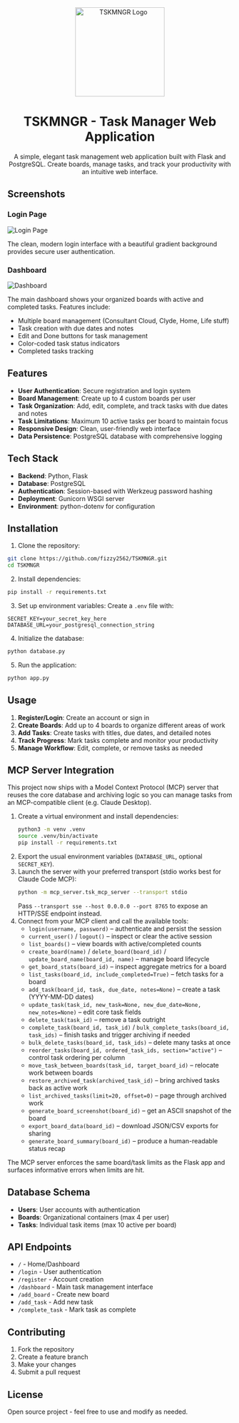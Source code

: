<div align="center">
  <img src="logo.png" alt="TSKMNGR Logo" width="200"/>
  
  # TSKMNGR - Task Manager Web Application
  
  A simple, elegant task management web application built with Flask and PostgreSQL. Create boards, manage tasks, and track your productivity with an intuitive web interface.
</div>

## Screenshots

### Login Page
![Login Page](screenshots/login-page.png)

The clean, modern login interface with a beautiful gradient background provides secure user authentication.

### Dashboard
![Dashboard](screenshots/dashboard.png)

The main dashboard shows your organized boards with active and completed tasks. Features include:
- Multiple board management (Consultant Cloud, Clyde, Home, Life stuff)
- Task creation with due dates and notes
- Edit and Done buttons for task management
- Color-coded task status indicators
- Completed tasks tracking

## Features

- **User Authentication**: Secure registration and login system
- **Board Management**: Create up to 4 custom boards per user
- **Task Organization**: Add, edit, complete, and track tasks with due dates and notes
- **Task Limitations**: Maximum 10 active tasks per board to maintain focus
- **Responsive Design**: Clean, user-friendly web interface
- **Data Persistence**: PostgreSQL database with comprehensive logging

## Tech Stack

- **Backend**: Python, Flask
- **Database**: PostgreSQL
- **Authentication**: Session-based with Werkzeug password hashing
- **Deployment**: Gunicorn WSGI server
- **Environment**: python-dotenv for configuration

## Installation

1. Clone the repository:
```bash
git clone https://github.com/fizzy2562/TSKMNGR.git
cd TSKMNGR
```

2. Install dependencies:
```bash
pip install -r requirements.txt
```

3. Set up environment variables:
Create a `.env` file with:
```
SECRET_KEY=your_secret_key_here
DATABASE_URL=your_postgresql_connection_string
```

4. Initialize the database:
```bash
python database.py
```

5. Run the application:
```bash
python app.py
```

## Usage

1. **Register/Login**: Create an account or sign in
2. **Create Boards**: Add up to 4 boards to organize different areas of work
3. **Add Tasks**: Create tasks with titles, due dates, and detailed notes
4. **Track Progress**: Mark tasks complete and monitor your productivity
5. **Manage Workflow**: Edit, complete, or remove tasks as needed

## MCP Server Integration

This project now ships with a Model Context Protocol (MCP) server that reuses the core database and archiving logic so you can manage tasks from an MCP-compatible client (e.g. Claude Desktop).

1. Create a virtual environment and install dependencies:
   ```bash
   python3 -m venv .venv
   source .venv/bin/activate
   pip install -r requirements.txt
   ```
2. Export the usual environment variables (`DATABASE_URL`, optional `SECRET_KEY`).
3. Launch the server with your preferred transport (stdio works best for Claude Code MCP):
   ```bash
   python -m mcp_server.tsk_mcp_server --transport stdio
   ```
   Pass `--transport sse --host 0.0.0.0 --port 8765` to expose an HTTP/SSE endpoint instead.
4. Connect from your MCP client and call the available tools:
   - `login(username, password)` – authenticate and persist the session
   - `current_user()` / `logout()` – inspect or clear the active session
   - `list_boards()` – view boards with active/completed counts
   - `create_board(name)` / `delete_board(board_id)` / `update_board_name(board_id, name)` – manage board lifecycle
   - `get_board_stats(board_id)` – inspect aggregate metrics for a board
   - `list_tasks(board_id, include_completed=True)` – fetch tasks for a board
   - `add_task(board_id, task, due_date, notes=None)` – create a task (YYYY-MM-DD dates)
   - `update_task(task_id, new_task=None, new_due_date=None, new_notes=None)` – edit core task fields
   - `delete_task(task_id)` – remove a task outright
   - `complete_task(board_id, task_id)` / `bulk_complete_tasks(board_id, task_ids)` – finish tasks and trigger archiving if needed
   - `bulk_delete_tasks(board_id, task_ids)` – delete many tasks at once
   - `reorder_tasks(board_id, ordered_task_ids, section="active")` – control task ordering per column
   - `move_task_between_boards(task_id, target_board_id)` – relocate work between boards
   - `restore_archived_task(archived_task_id)` – bring archived tasks back as active work
   - `list_archived_tasks(limit=20, offset=0)` – page through archived work
   - `generate_board_screenshot(board_id)` – get an ASCII snapshot of the board
   - `export_board_data(board_id)` – download JSON/CSV exports for sharing
   - `generate_board_summary(board_id)` – produce a human-readable status recap

The MCP server enforces the same board/task limits as the Flask app and surfaces informative errors when limits are hit.


## Database Schema

- **Users**: User accounts with authentication
- **Boards**: Organizational containers (max 4 per user)
- **Tasks**: Individual task items (max 10 active per board)

## API Endpoints

- `/` - Home/Dashboard
- `/login` - User authentication
- `/register` - Account creation
- `/dashboard` - Main task management interface
- `/add_board` - Create new board
- `/add_task` - Add new task
- `/complete_task` - Mark task as complete

## Contributing

1. Fork the repository
2. Create a feature branch
3. Make your changes
4. Submit a pull request

## License

Open source project - feel free to use and modify as needed.
